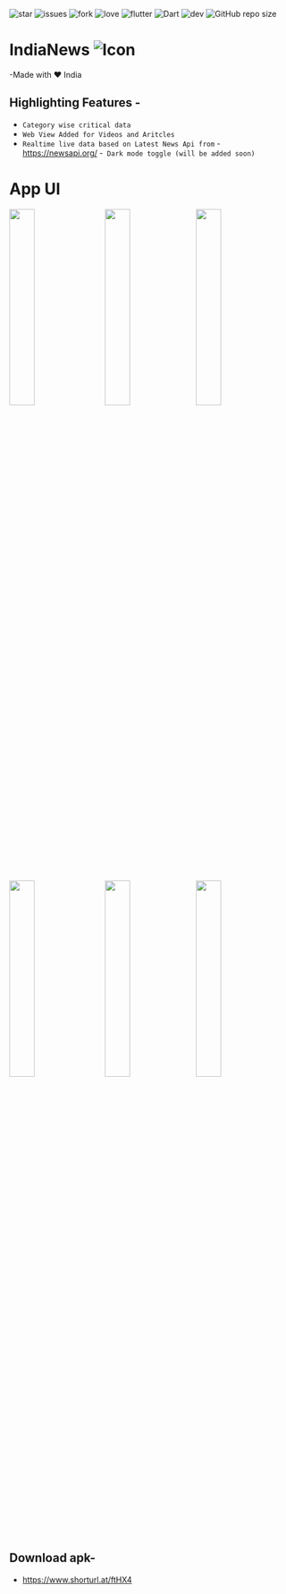 ![star](https://img.shields.io/github/stars/swaraj961/IndiaNews) ![issues](https://img.shields.io/github/issues/swaraj961/IndiaNews) ![fork](https://img.shields.io/github/forks/swaraj961/IndiaNews) ![love](https://img.shields.io/badge/open%20%20source-%E2%9D%A4-red) ![flutter](https://img.shields.io/badge/Flutter-Framework-blue?logo=flutter) ![Dart](https://img.shields.io/badge/Dart-Language-blue?logo=dart) ![dev](https://img.shields.io/badge/developed%20by%20-swaraj%20routray-orange)
![GitHub repo size](https://img.shields.io/github/repo-size/swaraj961/IndiaNews)

# IndiaNews ![Icon](https://github.com/swaraj961/INews-App/blob/master/android/app/src/main/res/mipmap-mdpi/ic_launcher.png)

-Made with ❤ India

## Highlighting Features -
- `Category wise critical data`
- `Web View Added for Videos and Aritcles` 
- `Realtime live data based on Latest News Api from` - https://newsapi.org/
-` Dark mode toggle (will be added soon)`



# App UI 
<img src="https://github.com/swaraj961/INews-App/blob/master/android/app/Demo/s1.jpg" width="30%">&nbsp;&nbsp;&nbsp;&nbsp;&nbsp;<img src="https://github.com/swaraj961/INews-App/blob/master/android/app/Demo/s2.jpg" width="30%">&nbsp;&nbsp;&nbsp;<img src="https://github.com/swaraj961/INews-App/blob/master/android/app/Demo/s3.jpg" width="30%">&nbsp;&nbsp;&nbsp;
<br><br/>

 <img src="https://github.com/swaraj961/INews-App/blob/master/android/app/Demo/s4.jpg" width="30%">&nbsp;&nbsp;&nbsp;&nbsp;&nbsp;<img src="https://github.com/swaraj961/INews-App/blob/master/android/app/Demo/s5.jpg" width="30%">&nbsp;&nbsp;&nbsp;<img src="https://github.com/swaraj961/INews-App/blob/master/android/app/Demo/s6.jpg" width="30%">&nbsp;&nbsp;&nbsp;
 
## Download apk-
- https://www.shorturl.at/ftHX4

